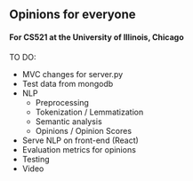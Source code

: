## Opinions for everyone
#### For CS521 at the University of Illinois, Chicago
TO DO:

- MVC changes for server.py
- Test data from mongodb
- NLP
  - Preprocessing
  - Tokenization / Lemmatization
  - Semantic analysis
  - Opinions / Opinion Scores
- Serve NLP on front-end (React)
- Evaluation metrics for opinions
- Testing
- Video